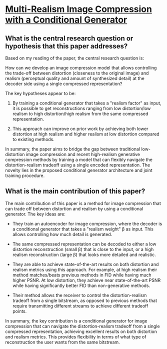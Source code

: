 # [Multi-Realism Image Compression with a Conditional Generator](https://arxiv.org/abs/2212.13824)

## What is the central research question or hypothesis that this paper addresses?

 Based on my reading of the paper, the central research question is: 

How can we develop an image compression model that allows controlling the trade-off between distortion (closeness to the original image) and realism (perceptual quality and amount of synthesized detail) at the decoder side using a single compressed representation?

The key hypotheses appear to be:

1) By training a conditional generator that takes a "realism factor" as input, it is possible to get reconstructions ranging from low distortion/low realism to high distortion/high realism from the same compressed representation. 

2) This approach can improve on prior work by achieving both lower distortion at high realism and higher realism at low distortion compared to existing methods.

In summary, the paper aims to bridge the gap between traditional low-distortion image compression and recent high-realism generative compression methods by training a model that can flexibly navigate the distortion-realism tradeoff using a single encoded representation. The novelty lies in the proposed conditional generator architecture and joint training procedure.


## What is the main contribution of this paper?

 The main contribution of this paper is a method for image compression that can trade off between distortion and realism by using a conditional generator. The key ideas are:

- They train an autoencoder for image compression, where the decoder is a conditional generator that takes a "realism weight" β as input. This allows controlling how much detail is generated. 

- The same compressed representation can be decoded to either a low distortion reconstruction (small β) that is close to the input, or a high realism reconstruction (large β) that looks more detailed and realistic.

- They are able to achieve state-of-the-art results on both distortion and realism metrics using this approach. For example, at high realism their method matches/beats previous methods in FID while having much higher PSNR. At low distortion, they achieve near state-of-the-art PSNR while having significantly better FID than non-generative methods.

- Their method allows the receiver to control the distortion-realism tradeoff from a single bitstream, as opposed to previous methods that require transmitting different streams to achieve different tradeoff points.

In summary, the key contribution is a conditional generator for image compression that can navigate the distortion-realism tradeoff from a single compressed representation, achieving excellent results on both distortion and realism metrics. This provides flexibility in terms of what type of reconstruction the user wants from the same bitstream.
